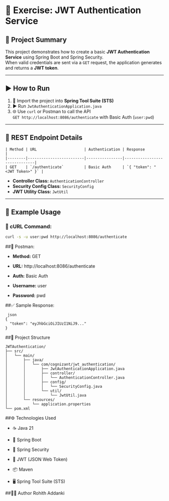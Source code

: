 # 🔐 Exercise: JWT Authentication Service

## 📘 Project Summary
This project demonstrates how to create a basic **JWT Authentication Service** using Spring Boot and Spring Security.  
When valid credentials are sent via a `GET` request, the application generates and returns a **JWT token**.

---

## ▶️ How to Run
1. 🚀 Import the project into **Spring Tool Suite (STS)**
2. ▶️ Run `JwtAuthenticationApplication.java`
3. 🌐 Use `curl` or Postman to call the API  
   `GET http://localhost:8086/authenticate` with Basic Auth (`user:pwd`)

---

## 🔧 REST Endpoint Details
```text
| Method | URL                     | Authentication | Response                     |
|--------|-------------------------|----------------|------------------------------|
| GET    | `/authenticate`         | Basic Auth     | `{ "token": "<JWT Token>" }` |
```
- **Controller Class:** `AuthenticationController`  
- **Security Config Class:** `SecurityConfig`  
- **JWT Utility Class:** `JwtUtil`

---

## 🧪 Example Usage

### 🔄 cURL Command:
```bash
curl -s -u user:pwd http://localhost:8086/authenticate
```


##🔄 Postman:
- **Method:** GET

- **URL:** http://localhost:8086/authenticate

- **Auth:** Basic Auth

- **Username:** user

- **Password:** pwd



##✅ Sample Response:
```text
 json
{
  "token": "eyJhbGciOiJIUzI1NiJ9..."
}
```


##📂 Project Structure
```text
JWTAuthentication/
├── src/
│   └── main/
│       ├── java/
│       │   └── com/cognizant/jwt_authentication/
│       │       ├── JwtAuthenticationApplication.java
│       │       ├── controller/
│       │       │   └── AuthenticationController.java
│       │       ├── config/
│       │       │   └── SecurityConfig.java
│       │       └── util/
│       │           └── JwtUtil.java
│       └── resources/
│           └── application.properties
└── pom.xml
```


##⚙️ Technologies Used
 - ☕ Java 21

 - 🌱 Spring Boot

 - 🔐 Spring Security

 - 🪪 JWT (JSON Web Token)

 - 📦 Maven

 - 🖥️ Spring Tool Suite (STS)
 
##👨‍💻 Author
Rohith Addanki